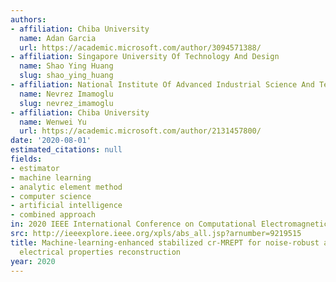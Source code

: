 ```yaml
---
authors:
- affiliation: Chiba University
  name: Adan Garcia
  url: https://academic.microsoft.com/author/3094571388/
- affiliation: Singapore University Of Technology And Design
  name: Shao Ying Huang
  slug: shao_ying_huang
- affiliation: National Institute Of Advanced Industrial Science And Technology
  name: Nevrez Imamoglu
  slug: nevrez_imamoglu
- affiliation: Chiba University
  name: Wenwei Yu
  url: https://academic.microsoft.com/author/2131457800/
date: '2020-08-01'
estimated_citations: null
fields:
- estimator
- machine learning
- analytic element method
- computer science
- artificial intelligence
- combined approach
in: 2020 IEEE International Conference on Computational Electromagnetics (ICCEM)
src: http://ieeexplore.ieee.org/xpls/abs_all.jsp?arnumber=9219515
title: Machine-learning-enhanced stabilized cr-MREPT for noise-robust and artifact-reduced
  electrical properties reconstruction
year: 2020
---
```

